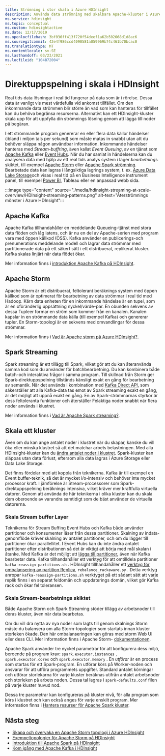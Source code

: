 ```yaml
---
title: Strömning i stor skala i Azure HDInsight
description: Använda data strömning med skalbara Apache-kluster i Azure HDInsight.
ms.service: hdinsight
ms.topic: conceptual
ms.custom: hdinsightactive
ms.date: 12/17/2019
ms.openlocfilehash: 3bf036ff413f720f54deef1a62b502668d1d8ac6
ms.sourcegitcommit: 42e4f986ccd4090581a059969b74c461b70bcac0
ms.translationtype: MT
ms.contentlocale: sv-SE
ms.lasthandoff: 03/23/2021
ms.locfileid: "104872004"
---
```

# <a name="streaming-at-scale-in-hdinsight"></a>Direktuppspelning i skala i HDInsight

Real tids data lösningar i real tid fungerar på data som är i rörelse. Dessa data är vanligt vis mest värdefulla vid ankomst tillfället. Om den inkommande data strömmen blir större än vad som kan hanteras för tillfället kan du behöva begränsa resurserna. Alternativt kan ett HDInsight-kluster skala upp för att uppfylla din strömnings lösning genom att lägga till noder på begäran.

I ett strömmande program genererar en eller flera data källor händelser (ibland i miljon tals per sekund) som måste matas in snabbt utan att du behöver släppa någon användbar information. Inkommande händelser hanteras med *Stream-buffring*, även kallat *Event Queuing*, av en tjänst som [Apache Kafka](kafka/apache-kafka-introduction.md) eller [Event Hubs](https://azure.microsoft.com/services/event-hubs/). När du har samlat in händelserna kan du analysera data med hjälp av ett real tids analys system i lager *bearbetnings* skiktet, till exempel [Apache Storm](storm/apache-storm-overview.md) eller [Apache Spark strömning](spark/apache-spark-streaming-overview.md). Bearbetade data kan lagras i långsiktiga lagrings system, t. ex. [Azure Data Lake Storage](https://azure.microsoft.com/services/storage/data-lake-storage/)och visas i real tid på en Business Intelligence instrument panel, till exempel [Power BI](https://powerbi.microsoft.com), Tableau eller en anpassad webb sida.

:::image type="content" source="./media/hdinsight-streaming-at-scale-overview/HDInsight-streaming-patterns.png" alt-text="Återströmnings mönster i Azure HDInsight":::

## <a name="apache-kafka"></a>Apache Kafka

Apache Kafka tillhandahåller en meddelande Queueing-tjänst med stora data flöden och låg latens, och är nu en del av Apache-serien med program vara med öppen källkod (OSS). Kafka använder en publicerings-och prenumerations meddelande modell och lagrar data strömmar med partitionerade data på ett säkert sätt i ett distribuerat, replikerat kluster. Kafka skalas linjärt när data flödet ökar.

Mer information finns i [introduktion Apache Kafka på HDInsight](kafka/apache-kafka-introduction.md).

## <a name="apache-storm"></a>Apache Storm

Apache Storm är ett distribuerat, feltolerant beräknings system med öppen källkod som är optimerat för bearbetning av data strömmar i real tid med Hadoop. Kärn data enheten för en inkommande händelse är en tupel, som är en oföränderlig uppsättning nyckel/värde-par. En obunden sekvens av dessa Tupleer formar en ström som kommer från en kanalen. Kanalen kapslar in en strömmande data källa (till exempel Kafka) och genererar tupler. En Storm-topologi är en sekvens med omvandlingar för dessa strömmar.

Mer information finns i [Vad är Apache storm på Azure HDInsight?](storm/apache-storm-overview.md).

## <a name="spark-streaming"></a>Spark Streaming

Spark streaming är ett tillägg till Spark, vilket gör att du kan återanvända samma kod som du använder för batchbearbetning. Du kan kombinera både batch-och interaktiva frågor i samma program. Till skillnad från Storm ger Spark-direktuppspelning tillstånds känsligt exakt en gång för bearbetning av semantik. När det används i kombination med [Kafka Direct API](https://spark.apache.org/docs/latest/streaming-kafka-integration.html), som säkerställer att alla Kafka-data tas emot av Spark streaming exakt en gång, är det möjligt att uppnå exakt en gång. En av Spark-strömmarnas styrkor är dess feltoleranta funktioner och återställer Felaktiga noder snabbt när flera noder används i klustret.

Mer information finns i [Vad är Apache Spark streaming?](./spark/apache-spark-streaming-overview.md).

## <a name="scaling-a-cluster"></a>Skala ett kluster

Även om du kan ange antalet noder i klustret när du skapar, kanske du vill öka eller minska klustret så att det matchar arbets belastningen. Med alla HDInsight-kluster kan du [ändra antalet noder i klustret](hdinsight-administer-use-portal-linux.md#scale-clusters). Spark-kluster kan släppas utan data förlust, eftersom alla data lagras i Azure Storage eller Data Lake Storage.

Det finns fördelar med att koppla från teknikerna. Kafka är till exempel en Event buffer-teknik, så det är mycket i/o-intensiv och behöver inte mycket processor kraft. I jämförelse är Stream-processorer som Spark-direktuppspelning beräknings intensiva, vilket kräver mer kraftfulla virtuella datorer. Genom att använda de här teknikerna i olika kluster kan du skala dem oberoende av varandra samtidigt som de bäst använder de virtuella datorerna.

### <a name="scale-the-stream-buffering-layer"></a>Skala Stream buffer Layer

Teknikerna för Stream Buffing Event Hubs och Kafka både använder partitioner och konsumenter läser från dessa partitioner. Skalning av indata-genomflöde kräver skalning av antalet partitioner, och om du lägger till partitioner ökar parallellitet. I Event Hubs kan du inte ändra antalet partitioner efter distributionen så det är viktigt att börja med mål skalan i åtanke. Med Kafka är det möjligt att [lägga till partitioner](https://kafka.apache.org/documentation.html#basic_ops_cluster_expansion), även när Kafka bearbetar data. Kafka tillhandahåller ett verktyg för att omtilldela partitioner  `kafka-reassign-partitions.sh` . HDInsight tillhandahåller ett [verktyg för ombalansering av partition Replica](https://github.com/hdinsight/hdinsight-kafka-tools),  `rebalance_rackaware.py` . Detta verktyg anropar `kafka-reassign-partitions.sh` verktyget på ett sådant sätt att varje replik finns i en separat feldomän och uppdaterings domän, vilket gör Kafka rack och ökar fel toleransen.

### <a name="scale-the-stream-processing-layer"></a>Skala Stream-bearbetnings skiktet

Både Apache Storm och Spark Streaming stöder tillägg av arbetsnoder till deras kluster, även när data bearbetas.

Om du vill dra nytta av nya noder som lagts till genom skalnings Storm måste du balansera om alla Storm-topologier som startats innan kluster storleken ökade. Den här ombalanseringen kan göras med storm Web UI eller dess CLI. Mer information finns i Apache Storm- [dokumentationen](https://storm.apache.org/documentation/Understanding-the-parallelism-of-a-Storm-topology.html).

Apache Spark använder tre nyckel parametrar för att konfigurera dess miljö, beroende på program krav: `spark.executor.instances` , `spark.executor.cores` och `spark.executor.memory` . En *utförar* är en process som startas för ett Spark-program. En utförar körs på Worker-noden och ansvarar för att utföra programmets uppgifter. Standard antalet körningar och utförar storlekarna för varje kluster beräknas utifrån antalet arbetsnoder och storleken på arbets noden. Dessa tal lagras i `spark-defaults.conf` filen på varje kluster huvud nod.

Dessa tre parametrar kan konfigureras på kluster nivå, för alla program som körs i klustret och kan också anges för varje enskilt program. Mer information finns i [Hantera resurser för Apache Spark kluster](spark/apache-spark-resource-manager.md).

## <a name="next-steps"></a>Nästa steg

* [Skapa och övervaka en Apache Storm topologi i Azure HDInsight](storm/apache-storm-quickstart.md)
* [Exempeltopologier för Apache Storm på HDInsight](storm/apache-storm-example-topology.md)
* [Introduktion till Apache Spark på HDInsight](spark/apache-spark-overview.md)
* [Kom igång med Apache Kafka i HDInsight](kafka/apache-kafka-get-started.md)
